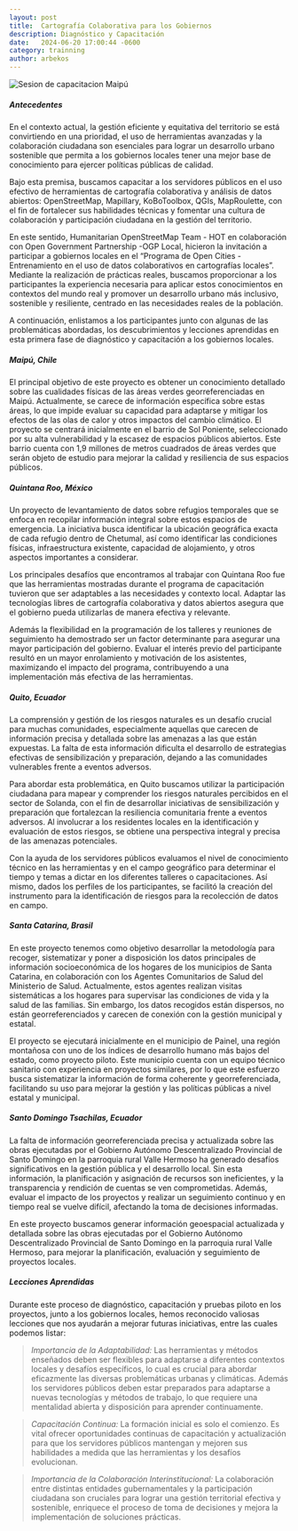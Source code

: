 ```yaml
---
layout: post
title:  Cartografía Colaborativa para los Gobiernos
description: Diagnóstico y Capacitación
date:   2024-06-20 17:00:44 -0600
category: trainning
author: arbekos
---
```


![Sesion de capacitacion Maipú](https://cdn.comapper.org/website/posts/ogp1.jpg "Sesion de capacitacion Maipú")

##### Antecedentes

En el contexto actual, la gestión eficiente y equitativa del territorio se está convirtiendo en una prioridad, el uso de herramientas avanzadas y la colaboración ciudadana son esenciales para lograr un desarrollo urbano sostenible que permita a los gobiernos locales tener una mejor base de conocimiento para ejercer políticas públicas de calidad.

Bajo esta premisa, buscamos capacitar a los servidores públicos en el uso efectivo de herramientas de cartografía colaborativa y análisis de datos abiertos: OpenStreetMap, Mapillary, KoBoToolbox, QGIs, MapRoulette, con el fin de fortalecer sus habilidades técnicas y fomentar una cultura de colaboración y participación ciudadana en la gestión del territorio.

En este sentido, Humanitarian OpenStreetMap Team - HOT en colaboración con Open Government Partnership -OGP Local, hicieron la invitación a participar a  gobiernos locales en el “Programa de Open Cities - Entrenamiento en el uso de datos colaborativos en cartografías locales”.  Mediante la realización de prácticas reales, buscamos proporcionar a los participantes la experiencia necesaria para aplicar estos conocimientos en contextos del mundo real y promover un desarrollo urbano más inclusivo, sostenible y resiliente, centrado en las necesidades reales de la población.

A continuación, enlistamos a los participantes junto con algunas de las problemáticas abordadas, los descubrimientos y lecciones aprendidas en esta primera fase de diagnóstico y capacitación a los gobiernos locales.

##### Maipú, Chile
El principal objetivo de este proyecto es obtener un conocimiento detallado sobre las cualidades físicas de las áreas verdes georreferenciadas en Maipú. Actualmente, se carece de información específica sobre estas áreas, lo que impide evaluar su capacidad para adaptarse y mitigar los efectos de las olas de calor y otros impactos del cambio climático. El proyecto se centrará inicialmente en el barrio de Sol Poniente, seleccionado por su alta vulnerabilidad y la escasez de espacios públicos abiertos. Este barrio cuenta con 1,9 millones de metros cuadrados de áreas verdes que serán objeto de estudio para mejorar la calidad y resiliencia de sus espacios públicos.

##### Quintana Roo, México
Un proyecto de levantamiento de datos sobre refugios temporales que se enfoca en recopilar información integral sobre estos espacios de emergencia. La iniciativa busca identificar la ubicación geográfica exacta de cada refugio dentro de Chetumal, así como identificar las condiciones físicas, infraestructura existente, capacidad de alojamiento, y otros aspectos importantes a considerar.

Los principales desafíos que encontramos al trabajar con Quintana Roo fue que las herramientas mostradas durante el programa de capacitación tuvieron que ser adaptables a las necesidades y contexto local. Adaptar las tecnologías libres de cartografía colaborativa y datos abiertos asegura que el gobierno pueda utilizarlas de manera efectiva y relevante. 

Además la flexibilidad en la programación de los talleres y reuniones de seguimiento ha demostrado ser un factor determinante para asegurar una mayor participación del gobierno. Evaluar el interés previo del participante resultó en un mayor enrolamiento y motivación de los asistentes, maximizando el impacto del programa, contribuyendo a una implementación más efectiva de las herramientas.

##### Quito, Ecuador
La comprensión y gestión de los riesgos naturales es un desafío crucial para muchas comunidades, especialmente aquellas que carecen de información precisa y detallada sobre las amenazas a las que están expuestas. La falta de esta información dificulta el desarrollo de estrategias efectivas de sensibilización y preparación, dejando a las comunidades vulnerables frente a eventos adversos. 

Para abordar esta problemática, en Quito buscamos utilizar la participación ciudadana para mapear y comprender los riesgos naturales percibidos en el sector de Solanda, con el fin de desarrollar iniciativas de sensibilización y preparación que fortalezcan la resiliencia comunitaria frente a eventos adversos. Al involucrar a los residentes locales en la identificación y evaluación de estos riesgos, se obtiene una perspectiva integral y precisa de las amenazas potenciales. 

Con la ayuda de los servidores públicos evaluamos el nivel de conocimiento técnico en las herramientas y en el campo geográfico para determinar el tiempo y temas a dictar en los diferentes talleres o capacitaciones. Así mismo, dados los perfiles de los participantes, se facilitó la creación del instrumento para la identificación de riesgos para la recolección de datos en campo.

##### Santa Catarina, Brasil
En este proyecto tenemos como objetivo desarrollar la metodología para recoger, sistematizar y poner a disposición los datos principales de información socioeconómica de los hogares de los municipios de Santa Catarina, en colaboración con los Agentes Comunitarios de Salud del Ministerio de Salud. Actualmente, estos agentes realizan visitas sistemáticas a los hogares para supervisar las condiciones de vida y la salud de las familias. Sin embargo, los datos recogidos están dispersos, no están georreferenciados y carecen de conexión con la gestión municipal y estatal.

El proyecto se ejecutará inicialmente en el municipio de Painel, una región montañosa con uno de los índices de desarrollo humano más bajos del estado, como proyecto piloto. Este municipio cuenta con un equipo técnico sanitario con experiencia en proyectos similares, por lo que este esfuerzo busca sistematizar la información de forma coherente y georreferenciada, facilitando su uso para mejorar la gestión y las políticas públicas a nivel estatal y municipal.

##### Santo Domingo Tsachilas, Ecuador
La falta de información georreferenciada precisa y actualizada sobre las obras ejecutadas por el Gobierno Autónomo Descentralizado Provincial de Santo Domingo en la parroquia rural Valle Hermoso ha generado desafíos significativos en la gestión pública y el desarrollo local. Sin esta información, la planificación y asignación de recursos son ineficientes, y la transparencia y rendición de cuentas se ven comprometidas. Además, evaluar el impacto de los proyectos y realizar un seguimiento continuo y en tiempo real se vuelve difícil, afectando la toma de decisiones informadas. 

En este proyecto buscamos generar información geoespacial actualizada y detallada sobre las obras ejecutadas por el Gobierno Autónomo Descentralizado Provincial de Santo Domingo en la parroquia rural Valle Hermoso, para mejorar la planificación, evaluación y seguimiento de proyectos locales.

##### Lecciones Aprendidas
Durante este proceso de diagnóstico, capacitación y pruebas piloto en los proyectos, junto a los gobiernos locales, hemos reconocido valiosas lecciones que nos ayudarán a mejorar futuras iniciativas, entre las cuales podemos listar:

> *Importancia de la Adaptabilidad:* Las herramientas y métodos enseñados deben ser flexibles para adaptarse a diferentes contextos locales y desafíos específicos, lo cual es crucial para abordar eficazmente las diversas problemáticas urbanas y climáticas. Además los servidores públicos deben estar preparados para adaptarse a nuevas tecnologías y métodos de trabajo, lo que requiere una mentalidad abierta y disposición para aprender continuamente.

> *Capacitación Continua:* La formación inicial es solo el comienzo. Es vital ofrecer oportunidades continuas de capacitación y actualización para que los servidores públicos mantengan y mejoren sus habilidades a medida que las herramientas y los desafíos evolucionan.

> *Importancia de la Colaboración Interinstitucional:* La colaboración entre distintas entidades gubernamentales y la participación ciudadana son cruciales para lograr una gestión territorial efectiva y sostenible, enriquece el proceso de toma de decisiones y mejora la implementación de soluciones prácticas.
